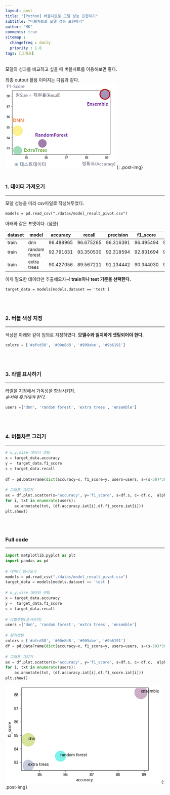 ```yaml
---
layout: post
title: "[Python] 버블차트로 모델 성능 표현하기"
subtitle: "버블차트로 모델 성능 표현하기"
author: "MK"
comments: true
sitemap :
  changefreq : daily
  priority : 1.0
tags: [그래프]
---
```


모델의 성과를 비교하고 싶을 때 버블차트를 이용해보면 좋다.

최종 output 활용 이미지는 다음과 같다.
<br>
![img_area](/img/posting/2019-01-01-001-output.PNG){: .post-img}
<br>
<br>
### 1. 데이터 가져오기
---
모델 성능을 미리 csv파일로 작성해두었다.

```phthon
models = pd.read_csv("./datas/model_result_pivot.csv")
```

아래와 같은 포맷이다. (샘플)
<br>

<div class="table .table-striped"></div>


|dataset	| model		| accuracy		| recall	| 	precision|	f1_score		| auc
|----------|----------|----------|----------|----------| ----------|----------
|train	| 	dnn	| 	96.488965	| 	96.675265	| 	96.316391|	96.495494		| 96.744319
|train	| 	random forest	| 	92.791631	| 	93.350530|	92.318594		| 92.831694	| 	96.744319
|train	| 	extra trees	| 	90.427056	| 	89.567211		| 91.134442		| 90.344030	| 	96.744319


이제 필요한 데이터만 추출해오자~!
**train이나 test 기준을 선택한다.**

```phthon
target_data = models[models.dataset == 'test']
```
<br><br>

### 2. 버블 색상 지정
---
색상은 아래와 같이 임의로 지정하였다.
**모델수와 일치하게 셋팅되어야 한다.**

```Python
colors = ['#afcd38', '#00e8d8', '#909abe', '#9b6191']
```

<br><br>
### 3. 라벨 표시하기
---
라벨을 지정해서 가독성을 향상시키자. <br>
*순서에 유의해야 한다.*

```Python
users =['dnn', 'random forest', 'extra trees', 'ensemble']
```

<br><br>

### 4. 버블차트 그리기
---
```Python
# x,y,size 데이터 셋팅
x = target_data.accuracy
y =  target_data.f1_score
s = target_data.recall

df = pd.DataFrame(dict(accuracy=x, f1_score=y, users=users, s=(s-50)*30, c=colors )) # size 크기는 값에 다라 조정

# 그래프 그리기         
ax = df.plot.scatter(x='accuracy', y='f1_score', s=df.s, c= df.c,  alpha=0.5)
for i, txt in enumerate(users):
    ax.annotate(txt, (df.accuracy.iat[i],df.f1_score.iat[i]))
plt.show()
```      
<br><br>


### Full code
---
```python
import matplotlib.pyplot as plt
import pandas as pd

# 데이터 읽어오기
models = pd.read_csv("./datas/model_result_pivot.csv")
target_data = models[models.dataset == 'test']

# x,y,size 데이터 셋팅
x = target_data.accuracy
y =  target_data.f1_score
s = target_data.recall

# 라벨셋팅(순서유의)
users =['dnn', 'random forest', 'extra trees', 'ensemble']

# 컬러셋팅
colors = ['#afcd38', '#00e8d8', '#909abe', '#9b6191']
df = pd.DataFrame(dict(accuracy=x, f1_score=y, users=users, s=(s-50)*30, c=colors )) # size 크기는 값에 다라 조정

# 그래프 그리기         
ax = df.plot.scatter(x='accuracy', y='f1_score', s=df.s, c= df.c,  alpha=0.5)
for i, txt in enumerate(users):
    ax.annotate(txt, (df.accuracy.iat[i],df.f1_score.iat[i]))
plt.show()
```     


![img_area](/img/posting/2019-01-01-001-output1.PNG){: .post-img}

<br>
